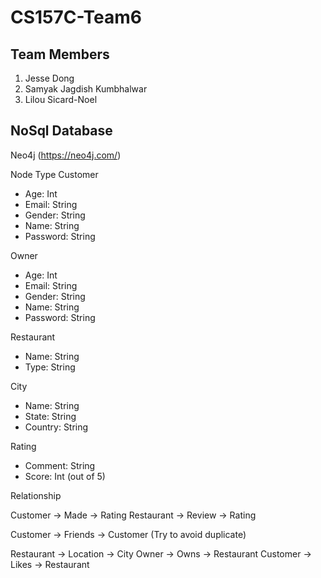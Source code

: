 # CS157C-Team6

## **Team Members**

1. Jesse Dong
2. Samyak Jagdish Kumbhalwar
3. Lilou Sicard-Noel

## **NoSql Database**

Neo4j (https://neo4j.com/)
 
Node Type
Customer
- Age: Int
- Email: String
- Gender: String
- Name: String
- Password: String

Owner
- Age: Int
- Email: String
- Gender: String
- Name: String
- Password: String

Restaurant
- Name: String
- Type: String

City
- Name: String
- State: String
- Country: String

Rating
- Comment: String
- Score: Int (out of 5)

Relationship

Customer -> Made -> Rating
Restaurant -> Review -> Rating

Customer -> Friends -> Customer (Try to avoid duplicate)

Restaurant -> Location -> City
Owner -> Owns -> Restaurant
Customer -> Likes -> Restaurant
